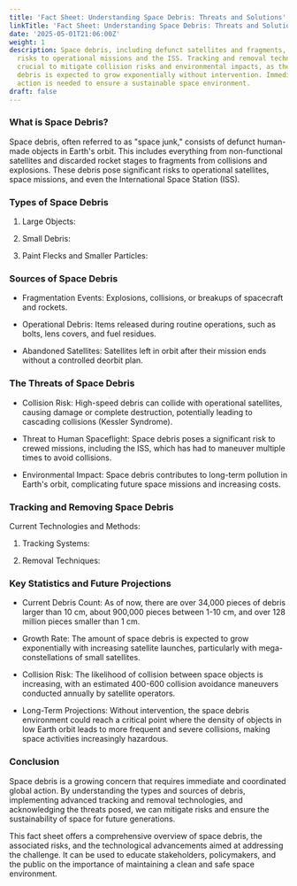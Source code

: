 ```yaml
---
title: 'Fact Sheet: Understanding Space Debris: Threats and Solutions'
linkTitle: 'Fact Sheet: Understanding Space Debris: Threats and Solutions'
date: '2025-05-01T21:06:00Z'
weight: 1
description: Space debris, including defunct satellites and fragments, poses significant
  risks to operational missions and the ISS. Tracking and removal technologies are
  crucial to mitigate collision risks and environmental impacts, as the amount of
  debris is expected to grow exponentially without intervention. Immediate global
  action is needed to ensure a sustainable space environment.
draft: false
---
```



### What is Space Debris?

Space debris, often referred to as "space junk," consists of defunct human-made objects in Earth's orbit. This includes everything from non-functional satellites and discarded rocket stages to fragments from collisions and explosions. These debris pose significant risks to operational satellites, space missions, and even the International Space Station (ISS).

### Types of Space Debris

1. Large Objects:

1. Small Debris:

1. Paint Flecks and Smaller Particles:

### Sources of Space Debris

- Fragmentation Events: Explosions, collisions, or breakups of spacecraft and rockets.

- Operational Debris: Items released during routine operations, such as bolts, lens covers, and fuel residues.

- Abandoned Satellites: Satellites left in orbit after their mission ends without a controlled deorbit plan.

### The Threats of Space Debris

- Collision Risk: High-speed debris can collide with operational satellites, causing damage or complete destruction, potentially leading to cascading collisions (Kessler Syndrome).

- Threat to Human Spaceflight: Space debris poses a significant risk to crewed missions, including the ISS, which has had to maneuver multiple times to avoid collisions.

- Environmental Impact: Space debris contributes to long-term pollution in Earth's orbit, complicating future space missions and increasing costs.

### Tracking and Removing Space Debris

Current Technologies and Methods:

1. Tracking Systems:

1. Removal Techniques:

### Key Statistics and Future Projections

- Current Debris Count: As of now, there are over 34,000 pieces of debris larger than 10 cm, about 900,000 pieces between 1-10 cm, and over 128 million pieces smaller than 1 cm.

- Growth Rate: The amount of space debris is expected to grow exponentially with increasing satellite launches, particularly with mega-constellations of small satellites.

- Collision Risk: The likelihood of collision between space objects is increasing, with an estimated 400-600 collision avoidance maneuvers conducted annually by satellite operators.

- Long-Term Projections: Without intervention, the space debris environment could reach a critical point where the density of objects in low Earth orbit leads to more frequent and severe collisions, making space activities increasingly hazardous.

### Conclusion

Space debris is a growing concern that requires immediate and coordinated global action. By understanding the types and sources of debris, implementing advanced tracking and removal technologies, and acknowledging the threats posed, we can mitigate risks and ensure the sustainability of space for future generations.

<!-- Unsupported block type: divider -->

This fact sheet offers a comprehensive overview of space debris, the associated risks, and the technological advancements aimed at addressing the challenge. It can be used to educate stakeholders, policymakers, and the public on the importance of maintaining a clean and safe space environment.